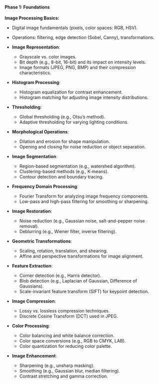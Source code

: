 #### **Phase 1: Foundations**      
 **Image Processing Basics:**  
   - Digital image fundamentals (pixels, color spaces: RGB, HSV).  
   - Operations: filtering, edge detection (Sobel, Canny), transformations.
- **Image Representation**: 
  - Grayscale vs. color images.
  - Bit depth (e.g., 8-bit, 16-bit) and its impact on intensity levels.
  - Image formats (JPEG, PNG, BMP) and their compression characteristics.

- **Histogram Processing**:
  - Histogram equalization for contrast enhancement.  
  - Histogram matching for adjusting image intensity distributions.

- **Thresholding**:
  - Global thresholding (e.g., Otsu’s method).
  - Adaptive thresholding for varying lighting conditions.

- **Morphological Operations**:
  - Dilation and erosion for shape manipulation.
  - Opening and closing for noise reduction or object separation.

- **Image Segmentation**:
  - Region-based segmentation (e.g., watershed algorithm).
  - Clustering-based methods (e.g., K-means).
  - Contour detection and boundary tracing.

- **Frequency Domain Processing**:
  - Fourier Transform for analyzing image frequency components.
  - Low-pass and high-pass filtering for smoothing or sharpening.

- **Image Restoration**:
  - Noise reduction (e.g., Gaussian noise, salt-and-pepper noise removal).
  - Deblurring (e.g., Wiener filter, inverse filtering).

- **Geometric Transformations**:
  - Scaling, rotation, translation, and shearing.
  - Affine and perspective transformations for image alignment.

- **Feature Extraction**:
  - Corner detection (e.g., Harris detector).
  - Blob detection (e.g., Laplacian of Gaussian, Difference of Gaussians).
  - Scale-invariant feature transform (SIFT) for keypoint detection.

- **Image Compression**:
  - Lossy vs. lossless compression techniques.
  - Discrete Cosine Transform (DCT) used in JPEG.

- **Color Processing**:
  - Color balancing and white balance correction.
  - Color space conversions (e.g., RGB to CMYK, LAB).
  - Color quantization for reducing color palette.

- **Image Enhancement**:
  - Sharpening (e.g., unsharp masking).
  - Smoothing (e.g., Gaussian blur, median filtering).
  - Contrast stretching and gamma correction.


